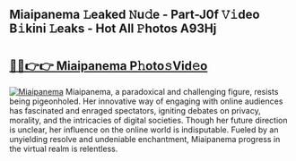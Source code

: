 ## Miaipanema 𝙻eaked 𝙽u𝚍e - Part-J0f 𝚅𝚒deo B𝚒kini 𝙻eaks - Hot All 𝙿hotos A93Hj

# <h2><a href="http://ld0sglk.urlbe.top/?page=Miaipanema">🔗🔗👉👉 Miaipanema P𝚑oto𝚜Vid𝚎o</a></h2>

[![Miaipanema](https://i.imgur.com/eBuTRDB.gif)](http://ld0sglk.urlbe.top/?page=Miaipanema)
Miaipanema, a paradoxical and challenging figure, resists being pigeonholed. Her innovative way of engaging with online audiences has fascinated and enraged spectators, igniting debates on privacy, morality, and the intricacies of digital societies. Though her future direction is unclear, her influence on the online world is indisputable. Fueled by an unyielding resolve and undeniable enchantment, Miaipanema progress in the virtual realm is relentless.
